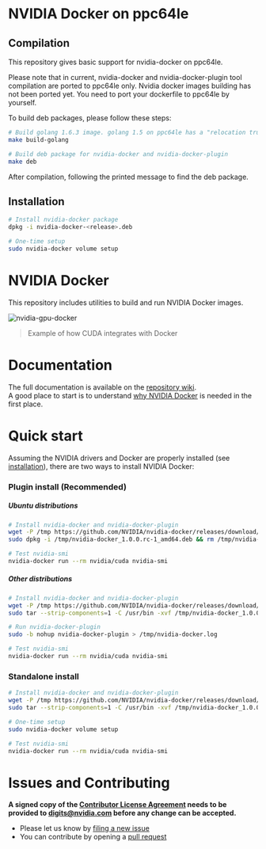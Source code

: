 # NVIDIA Docker on ppc64le

## Compilation
This repository gives basic support for nvidia-docker on ppc64le.

Please note that in current, nvidia-docker and nvidia-docker-plugin tool compilation are ported to ppc64le only. Nvidia docker images building has not been ported yet. You need to port your dockerfile to ppc64le by yourself.

To build deb packages, please follow these steps:
```sh
# Build golang 1.6.3 image. golang 1.5 on ppc64le has a "relocation truncated" bug to build nvidia-docker.
make build-golang

# Build deb package for nvidia-docker and nvidia-docker-plugin
make deb
```
After compilation, following the printed message to find the deb package.

## Installation
```sh
# Install nvidia-docker package
dpkg -i nvidia-docker-<release>.deb

# One-time setup
sudo nvidia-docker volume setup
```

# NVIDIA Docker

This repository includes utilities to build and run NVIDIA Docker images.

![nvidia-gpu-docker](https://cloud.githubusercontent.com/assets/3028125/12213714/5b208976-b632-11e5-8406-38d379ec46aa.png)

> Example of how CUDA integrates with Docker

# Documentation

The full documentation is available on the [repository wiki](https://github.com/NVIDIA/nvidia-docker/wiki).  
A good place to start is to understand [why NVIDIA Docker](https://github.com/NVIDIA/nvidia-docker/wiki/Why%20NVIDIA%20Docker) is needed in the first place.

# Quick start

Assuming the NVIDIA drivers and Docker are properly installed (see [installation](https://github.com/NVIDIA/nvidia-docker/wiki/Installation)), there are two ways to install NVIDIA Docker:

### Plugin install (Recommended)

##### _Ubuntu distributions_
```sh
# Install nvidia-docker and nvidia-docker-plugin
wget -P /tmp https://github.com/NVIDIA/nvidia-docker/releases/download/v1.0.0-rc/nvidia-docker_1.0.0.rc-1_amd64.deb
sudo dpkg -i /tmp/nvidia-docker_1.0.0.rc-1_amd64.deb && rm /tmp/nvidia-docker*.deb

# Test nvidia-smi
nvidia-docker run --rm nvidia/cuda nvidia-smi
```

##### _Other distributions_
```sh
# Install nvidia-docker and nvidia-docker-plugin
wget -P /tmp https://github.com/NVIDIA/nvidia-docker/releases/download/v1.0.0-rc/nvidia-docker_1.0.0.rc_amd64.tar.xz
sudo tar --strip-components=1 -C /usr/bin -xvf /tmp/nvidia-docker_1.0.0.rc_amd64.tar.xz && rm /tmp/nvidia-docker*.tar.xz

# Run nvidia-docker-plugin
sudo -b nohup nvidia-docker-plugin > /tmp/nvidia-docker.log

# Test nvidia-smi
nvidia-docker run --rm nvidia/cuda nvidia-smi
```

### Standalone install
```sh
# Install nvidia-docker and nvidia-docker-plugin
wget -P /tmp https://github.com/NVIDIA/nvidia-docker/releases/download/v1.0.0-rc/nvidia-docker_1.0.0.rc_amd64.tar.xz
sudo tar --strip-components=1 -C /usr/bin -xvf /tmp/nvidia-docker_1.0.0.rc_amd64.tar.xz && rm /tmp/nvidia-docker*.tar.xz

# One-time setup
sudo nvidia-docker volume setup

# Test nvidia-smi
nvidia-docker run --rm nvidia/cuda nvidia-smi
```

# Issues and Contributing

**A signed copy of the [Contributor License Agreement](https://raw.githubusercontent.com/NVIDIA/nvidia-docker/master/CLA) needs to be provided to digits@nvidia.com before any change can be accepted.**

* Please let us know by [filing a new issue](https://github.com/NVIDIA/nvidia-docker/issues/new)
* You can contribute by opening a [pull request](https://help.github.com/articles/using-pull-requests/)
